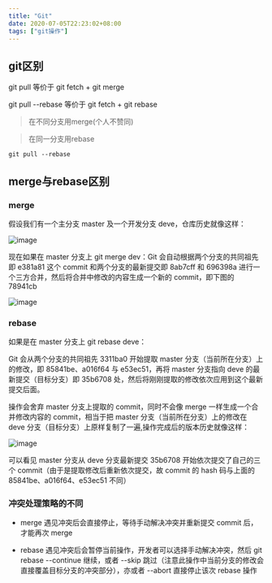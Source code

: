 ```yaml
---
title: "Git"
date: 2020-07-05T22:23:02+08:00
tags: ["git操作"]
---
```


## git区别

git pull 等价于 git fetch + git merge

git pull --rebase 等价于 git fetch + git rebase

> 在不同分支用merge(个人不赞同)

> 在同一分支用rebase

`git pull --rebase`

## merge与rebase区别

### merge

假设我们有一个主分支 master 及一个开发分支 deve，仓库历史就像这样：

![image](https://upload-images.jianshu.io/upload_images/178692-857161ce33f79a87.png?imageMogr2/auto-orient/strip|imageView2/2/w/459/format/webp)

现在如果在 master 分支上 git merge dev：Git 会自动根据两个分支的共同祖先即 e381a81 这个 commit 和两个分支的最新提交即 8ab7cff 和 696398a 进行一个三方合并，然后将合并中修改的内容生成一个新的 commit，即下图的 78941cb

![image](https://upload-images.jianshu.io/upload_images/178692-8862813b57f221df.png?imageMogr2/auto-orient/strip|imageView2/2/w/457/format/webp)

### rebase

如果是在 master 分支上 git rebase deve：

Git 会从两个分支的共同祖先 3311ba0 开始提取 master 分支（当前所在分支）上的修改，即 85841be、a016f64 与 e53ec51，再将 master 分支指向 deve 的最新提交（目标分支）即 35b6708 处，然后将刚刚提取的修改依次应用到这个最新提交后面。

操作会舍弃 master 分支上提取的 commit，同时不会像 merge 一样生成一个合并修改内容的 commit，相当于把 master 分支（当前所在分支）上的修改在 deve 分支（目标分支）上原样复制了一遍,操作完成后的版本历史就像这样：

![image](https://upload-images.jianshu.io/upload_images/178692-29cebbe428d8a196.png?imageMogr2/auto-orient/strip|imageView2/2/w/454/format/webp)

可以看见 master 分支从 deve 分支最新提交 35b6708 开始依次提交了自己的三个 commit（由于是提取修改后重新依次提交，故 commit 的 hash 码与上面的85841be、a016f64、e53ec51 不同）

### 冲突处理策略的不同

* merge 遇见冲突后会直接停止，等待手动解决冲突并重新提交 commit 后，才能再次 merge

* rebase 遇见冲突后会暂停当前操作，开发者可以选择手动解决冲突，然后 git rebase --continue 继续，或者 --skip 跳过（注意此操作中当前分支的修改会直接覆盖目标分支的冲突部分），亦或者 --abort 直接停止该次 rebase 操作
